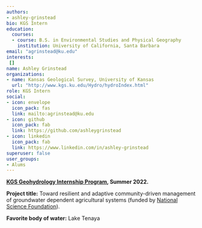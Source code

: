 ```yaml
---
authors:
- ashley-grinstead
bio: KGS Intern
education:
  courses:
  - course: B.S. in Environmental Studies and Physical Geography
    institution: University of California, Santa Barbara
email: "agrinstead@ku.edu"
interests:
 []
name: Ashley Grinstead
organizations:
- name: Kansas Geological Survey, University of Kansas
  url: "http://www.kgs.ku.edu/Hydro/hydroIndex.html"
role: KGS Intern
social:
- icon: envelope
  icon_pack: fas
  link: mailto:agrinstead@ku.edu
- icon: github
  icon_pack: fab
  link: https://github.com/ashleygrinstead
- icon: linkedin
  icon_pack: fab
  link: https://www.linkedin.com/in/ashley-grinstead
superuser: false
user_groups:
- Alums
---
```

**[KGS Geohydrology Internship Program](http://www.kgs.ku.edu/Hydro/gipIndex.html), Summer 2022.**

**Project title:** Toward resilient and adaptive community-driven management of groundwater dependent agricultural systems (funded by [National Science Foundation](https://www.nsf.gov/awardsearch/showAward?AWD_ID=2108196&HistoricalAwards=false)).

**Favorite body of water:** Lake Tenaya